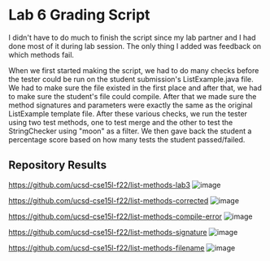 # Lab 6 Grading Script #

I didn't have to do much to finish the script since my lab partner and I had done most of it during lab session. The only thing I added was feedback on which methods fail.

When we first started making the script, we had to do many checks before the tester could be run on the student submission's ListExample.java file. We had to make sure the file existed in the first place and after that, we had to make sure the student's file could compile. After that we made sure the method signatures and parameters were exactly the same as the original ListExample template file. After these various checks, we run the tester using two test methods, one to test merge and the other to test the StringChecker using "moon" as a filter. We then gave back the student a percentage score based on how many tests the student passed/failed.

## Repository Results ##
https://github.com/ucsd-cse15l-f22/list-methods-lab3
![image](https://user-images.githubusercontent.com/122580604/224218405-024bb871-a6d6-4b73-a3ac-8702eeffc21c.png)

https://github.com/ucsd-cse15l-f22/list-methods-corrected
![image](https://user-images.githubusercontent.com/122580604/224218450-905c2eb6-8f60-45dd-963e-0b0ea4cf7665.png)

https://github.com/ucsd-cse15l-f22/list-methods-compile-error
![image](https://user-images.githubusercontent.com/122580604/224218493-50f42fb3-ed68-44d4-a996-aa637ff7ccd0.png)

https://github.com/ucsd-cse15l-f22/list-methods-signature
![image](https://user-images.githubusercontent.com/122580604/224218534-076c7d5d-1efe-4000-8064-ab1022a9cb98.png)

https://github.com/ucsd-cse15l-f22/list-methods-filename
![image](https://user-images.githubusercontent.com/122580604/224218613-5bd02875-a162-4e9f-b6e6-8d1bdb8758b5.png)



